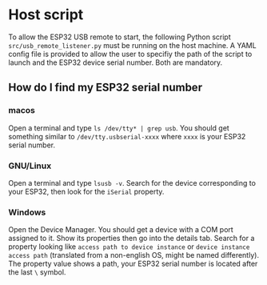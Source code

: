 # Host script

To allow the ESP32 USB remote to start, the following Python script `src/usb_remote_listener.py` must be running on the host machine.
A YAML config file is provided to allow the user to specifiy the path of the script to launch and the ESP32 device serial number. Both are mandatory.

## How do I find my ESP32 serial number

### macos
Open a terminal and type `ls /dev/tty* | grep usb`.
You should get something similar to `/dev/tty.usbserial-xxxx` where `xxxx` is your ESP32 serial number.

### GNU/Linux 
Open a terminal and type `lsusb -v`.
Search for the device corresponding to your ESP32, then look for the `iSerial` property.

### Windows
Open the Device Manager. 
You should get a device with a COM port assigned to it. Show its properties then go into the details tab. 
Search for a property looking like `access path to device instance` or `device instance access path` (translated from a non-english OS, might be named differently).
The property value shows a path, your ESP32 serial number is located after the last `\` symbol. 
